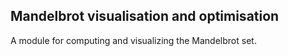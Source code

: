 ## Mandelbrot visualisation and optimisation
A module for computing and visualizing the Mandelbrot set.


